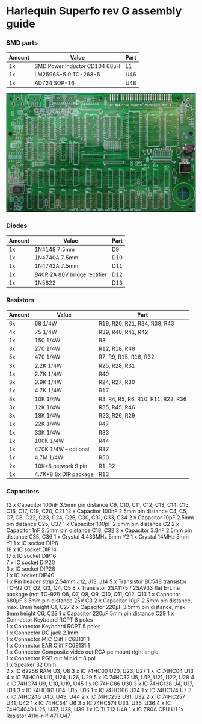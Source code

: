 # Harlequin Superfo rev G assembly guide

### SMD parts
|Amount|Value|Part|
|------|-----|----|
|1x|SMD Power Inductor CD104 68uH|L1|
|1x|LM2596S-5.0 TO-263-5|U46|
|1x|AD724 SOP-16|U48|

![](https://raw.githubusercontent.com/ssloy/harlequin/main/photos/IMG_20201228_225638.jpg)

### Diodes
|Amount|Value|Part|
|------|-----|----|
|1x|1N4148 7.5mm|D9|
|1x|1N4740A 7.5mm|D10|
|1x|1N4742A 7.5mm|D11|
|1x|B40R 2A 80V bridge rectifier|D12|
|1x|1N5822|D13|

### Resistors
|Amount|Value|Part|
|------|-----|----|
|6x|68 1/4W|R19, R20, R21, R34, R38, R43|
|4x|75 1/4W|R39, R40, R41, R42|
|1x|150 1/4W|R8|
|3x|270 1/4W|R12, R18, R48|
|5x|470 1/4W|R7, R9, R15, R16, R32|
|3x|2.2K 1/4W|R25, R28, R31|
|1x|2.7K 1/4W|R49|
|3x|3.9K 1/4W|R24, R27, R30|
|1x|4.7K 1/4W|R17|
|8x|10K 1/4W|R3, R4, R5, R6, R10, R11, R22, R36|
|3x|12K 1/4W|R35, R45, R46|
|3x|18K 1/4W|R23, R26, R29|
|1x|22K 1/4W|R47|
|1x|33K 1/4W|R33|
|1x|100K 1/4W|R44|
|1x|470K 1/4W – optional|R37|
|1x|4.7M 1/4W|R50|
|2x|10K*8 network 9 pin|R1, R2|
|1x|4.7K*8 8x DIP package|R13|

### Capacitors

12 x	Capacitor	100nF 3.5mm pin distance	C9, C10, C11, C12, C13, C14, C15, C16, C17, C19, C20, C21
12 x	Capacitor	100nF 2.5mm pin distance	C4, C5, C7, C8, C22, C23, C24, C26, C30, C31, C33, C34
2 x	Capacitor	10pF 2.5mm pin distance	C25, C37
1 x	Capacitor	100pF 2.5mm pin distance	C2
2 x	Capacitor	1nF 2.5mm pin distance	C18, C32
2 x	Capacitor	3.3nF 2.5mm pin distance	C35, C36
1 x	Crystal	4.433MHz 5mm 	Y2
1 x	Crystal	14MHz 5mm 	Y1
1 x	IC socket	DIP8	
18 x	IC socket	DIP14	
17 x	IC socket	DIP16	
7 x	IC socket	DIP20	
3 x	IC socket	DIP28	
1 x	IC socket	DIP40	
1 x	Pin header strip	2.54mm	J12, J13, J14
5 x	Transistor	BC548 transistor TO-92	Q1, Q2, Q3, Q4, Q5
8 x	Transistor	2SA1175 / 2SA933 flat E-Line package (not TO-92!)	Q6, Q7, Q8, Q9, Q10, Q11, Q12, Q13
1 x	Capacitor	680µF 3.5mm pin distance 25V	C3
2 x	Capacitor	10µF 2.5mm pin distance, max. 8mm height	C1, C27
2 x	Capacitor	220µF 3.5mm pin distance, max. 8mm height	C6, C28
1 x	Capacitor	220µF 5mm pin distance	C29
1 x	Connector	Keyboard RCPT 8 poles	
1 x	Connector	Keyboard RCPT 5 poles	
1 x	Connector	DC jack  2.1mm 	
1 x	Connector	MIC Cliff FC68131 1 	
1 x	Connector	EAR Cliff FC68131 1 	
1 x	Connector	Composite video out RCA pc mount right angle	
1 x	Connector	RGB out Minidin 8 pol	
1 x	Speaker	32 Ohm 	
2 x	IC	62256 RAM 	U3, U8
3 x	IC	74HC00 	U20, U23, U27
1 x	IC	74HC04 	U13
4 x	IC	74HC08 	U11, U24, U26, U29
5 x	IC	74HC32 	U5, U12, U21, U22, U28
4 x	IC	74HC74 	U9, U10, U19, U45
1 x	IC	74HC86 	U30
3 x	IC	74HC138 	U4, U17, U18
3 x	IC	74HC161 	U14, U15, U16
1 x	IC	74HC166 	U34
1 x	IC	74HC174 	U7
3 x	IC	74HC245 	U40, U43, U44
2 x	IC	74HC253 	U31, U32
2 x	IC	74HC257 	U41, U42
1 x	IC	74HC541 	U6
3 x	IC	74HC574 	U33, U35, U36
4 x	IC	74HC4040 	U25, U37, U38, U39
1 x	IC	TL712 	U49
1 x	IC	Z80A CPU 	U1
1x	Resistor	4116-r-lf 471	U47
